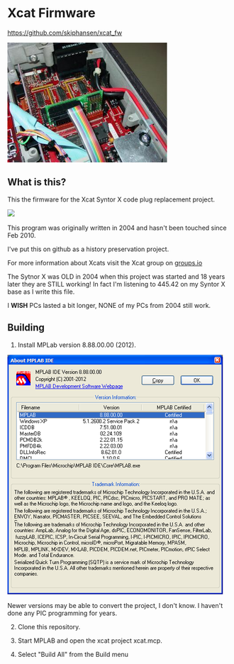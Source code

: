 # Xcat Firmware

https://github.com/skiphansen/xcat_fw

![](./assets/xcat_installed.png)

## What is this?

This the firmware for the Xcat Syntor X code plug replacement project.

![](./assets/vfo.png)

This program was originally written in 2004 and hasn't been touched since 
Feb 2010. 

I've put this on github as a history preservation project.

For more information about Xcats visit the Xcat group on [groups.io](https://groups.io/g/xcat)

The Sytnor X was OLD in 2004 when this project was started and 18 years later
they are STILL working! In fact I'm listening to 445.42 on my Syntor X base as 
I write this file.

I **WISH** PCs lasted a bit longer, NONE of my PCs from 2004 still work.

## Building

1. Install MPLab version 8.88.00.00 (2012).  

![](./assets/mplab_ver.png)

Newer versions may be able to convert the project, I don't know.  I haven't done 
any PIC programming for years.

2. Clone this repository.

3. Start MPLAB and open the xcat project xcat.mcp.

4. Select "Build All" from the Build menu


